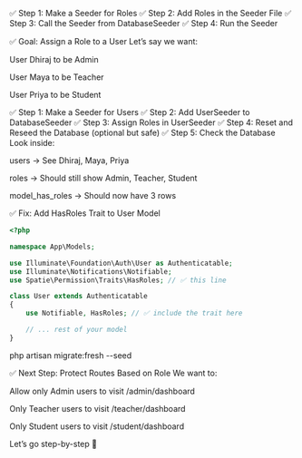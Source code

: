 ✅ Step 1: Make a Seeder for Roles
✅ Step 2: Add Roles in the Seeder File
✅ Step 3: Call the Seeder from DatabaseSeeder
✅ Step 4: Run the Seeder


✅ Goal: Assign a Role to a User
Let’s say we want:

User Dhiraj to be Admin

User Maya to be Teacher

User Priya to be Student

✅ Step 1: Make a Seeder for Users
✅ Step 2: Add UserSeeder to DatabaseSeeder
✅ Step 3: Assign Roles in UserSeeder
✅ Step 4: Reset and Reseed the Database (optional but safe)
✅ Step 5: Check the Database
Look inside:

users → See Dhiraj, Maya, Priya

roles → Should still show Admin, Teacher, Student

model_has_roles → Should now have 3 rows


✅ Fix: Add HasRoles Trait to User Model
```php
<?php

namespace App\Models;

use Illuminate\Foundation\Auth\User as Authenticatable;
use Illuminate\Notifications\Notifiable;
use Spatie\Permission\Traits\HasRoles; // ✅ this line

class User extends Authenticatable
{
    use Notifiable, HasRoles; // ✅ include the trait here

    // ... rest of your model
}
```

php artisan migrate:fresh --seed

✅ Next Step: Protect Routes Based on Role
We want to:

Allow only Admin users to visit /admin/dashboard

Only Teacher users to visit /teacher/dashboard

Only Student users to visit /student/dashboard

Let’s go step-by-step 🐌


